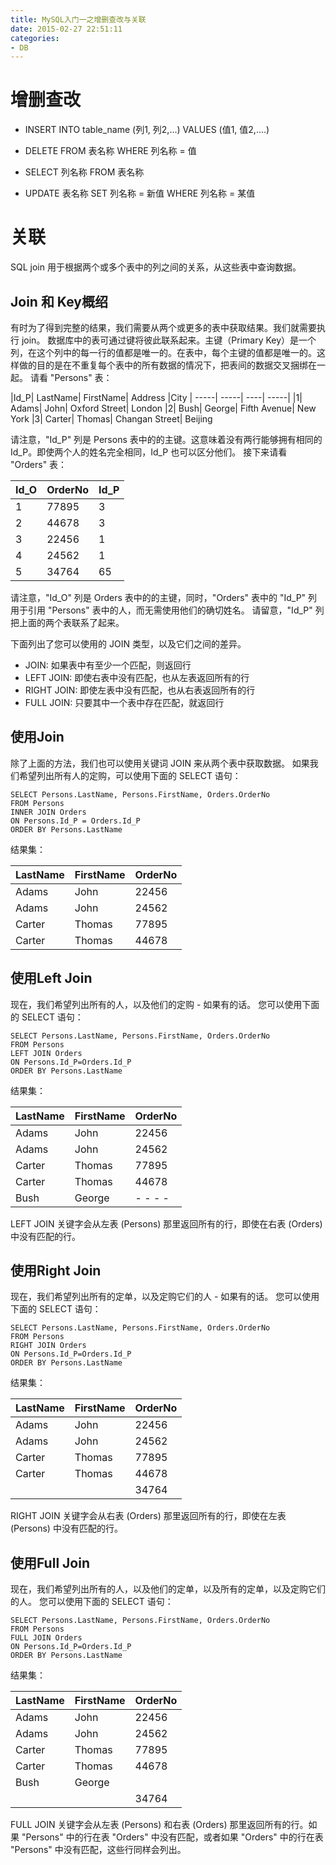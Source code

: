 ```yaml
---
title: MySQL入门一之增删查改与关联
date: 2015-02-27 22:51:11
categories:
- DB
---
```


# 增删查改

- INSERT INTO table_name (列1, 列2,...) VALUES (值1, 值2,....)

- DELETE FROM 表名称 WHERE 列名称 = 值

- SELECT 列名称 FROM 表名称

- UPDATE 表名称 SET 列名称 = 新值 WHERE 列名称 = 某值


# 关联

SQL join 用于根据两个或多个表中的列之间的关系，从这些表中查询数据。

## Join 和 Key概绍

有时为了得到完整的结果，我们需要从两个或更多的表中获取结果。我们就需要执行 join。
数据库中的表可通过键将彼此联系起来。主键（Primary Key）是一个列，在这个列中的每一行的值都是唯一的。在表中，每个主键的值都是唯一的。这样做的目的是在不重复每个表中的所有数据的情况下，把表间的数据交叉捆绑在一起。
请看 "Persons" 表：

|Id_P|	LastName|	FirstName|	Address	|City
| -----| -----| ----| -----|
|1|	Adams|	John|	Oxford Street|	London
|2|	Bush|	George|	Fifth Avenue|	New York
|3|	Carter|	Thomas|	Changan Street|	Beijing

请注意，"Id_P" 列是 Persons 表中的的主键。这意味着没有两行能够拥有相同的 Id_P。即使两个人的姓名完全相同，Id_P 也可以区分他们。
接下来请看 "Orders" 表：

|Id_O|	OrderNo |	Id_P
| -----| -----|-------|
|1|	77895|	3
|2|	44678|	3
|3|	22456|	1
|4|	24562|	1
|5|	34764|	65

请注意，"Id_O" 列是 Orders 表中的的主键，同时，"Orders" 表中的 "Id_P" 列用于引用 "Persons" 表中的人，而无需使用他们的确切姓名。
请留意，"Id_P" 列把上面的两个表联系了起来。

下面列出了您可以使用的 JOIN 类型，以及它们之间的差异。

- JOIN: 如果表中有至少一个匹配，则返回行
- LEFT JOIN: 即使右表中没有匹配，也从左表返回所有的行
- RIGHT JOIN: 即使左表中没有匹配，也从右表返回所有的行
- FULL JOIN: 只要其中一个表中存在匹配，就返回行

## 使用Join

除了上面的方法，我们也可以使用关键词 JOIN 来从两个表中获取数据。
如果我们希望列出所有人的定购，可以使用下面的 SELECT 语句：
```
SELECT Persons.LastName, Persons.FirstName, Orders.OrderNo
FROM Persons
INNER JOIN Orders
ON Persons.Id_P = Orders.Id_P
ORDER BY Persons.LastName
```
结果集：

|LastName|	FirstName|	OrderNo
| -----| -----|-----|
|Adams|	John|	22456
|Adams|	John|	24562
|Carter|	Thomas|	77895
|Carter|	Thomas|	44678

## 使用Left Join

现在，我们希望列出所有的人，以及他们的定购 - 如果有的话。
您可以使用下面的 SELECT 语句：
```
SELECT Persons.LastName, Persons.FirstName, Orders.OrderNo
FROM Persons
LEFT JOIN Orders
ON Persons.Id_P=Orders.Id_P
ORDER BY Persons.LastName
```
结果集：

|LastName|	FirstName|	OrderNo
|-----|---------|-------|
|Adams|	John|	22456
|Adams|	John|	24562
|Carter|	Thomas|	77895
|Carter|	Thomas|	44678
|Bush|	George|	- - - -  |

LEFT JOIN 关键字会从左表 (Persons) 那里返回所有的行，即使在右表 (Orders) 中没有匹配的行。


## 使用Right Join

现在，我们希望列出所有的定单，以及定购它们的人 - 如果有的话。
您可以使用下面的 SELECT 语句：
```
SELECT Persons.LastName, Persons.FirstName, Orders.OrderNo
FROM Persons
RIGHT JOIN Orders
ON Persons.Id_P=Orders.Id_P
ORDER BY Persons.LastName
```
结果集：

|LastName|	FirstName|	OrderNo
|------|--------|-----|
|Adams|	John|	22456
|Adams|	John|	24562
|Carter|	Thomas|	77895
|Carter|	Thomas|	44678
|      |         | 	 	34764

RIGHT JOIN 关键字会从右表 (Orders) 那里返回所有的行，即使在左表 (Persons) 中没有匹配的行。

## 使用Full Join

现在，我们希望列出所有的人，以及他们的定单，以及所有的定单，以及定购它们的人。
您可以使用下面的 SELECT 语句：
```
SELECT Persons.LastName, Persons.FirstName, Orders.OrderNo
FROM Persons
FULL JOIN Orders
ON Persons.Id_P=Orders.Id_P
ORDER BY Persons.LastName
```
结果集：

|LastName|	FirstName|	OrderNo
|-----|------|-----|
|Adams|	John|	22456
|Adams|	John|	24562
|Carter|	Thomas|	77895
|Carter|	Thomas|	44678
|Bush|	George|	 |
| 	 |	|34764|

FULL JOIN 关键字会从左表 (Persons) 和右表 (Orders) 那里返回所有的行。如果 "Persons" 中的行在表 "Orders" 中没有匹配，或者如果 "Orders" 中的行在表 "Persons" 中没有匹配，这些行同样会列出。